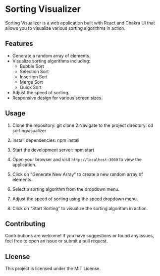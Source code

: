 # Sorting Visualizer

Sorting Visualizer is a web application built with React and Chakra UI that allows you to visualize various sorting algorithms in action.

## Features

- Generate a random array of elements.
- Visualize sorting algorithms including:
  - Bubble Sort
  - Selection Sort
  - Insertion Sort
  - Merge Sort
  - Quick Sort
- Adjust the speed of sorting.
- Responsive design for various screen sizes.

## Usage

1. Clone the repository:
   git clone <repository-url>
2.Navigate to the project directory:
   cd sortingvisualizer
3. Install dependencies:
   npm install
4. Start the development server:
   npm start

5. Open your browser and visit `http://localhost:3000` to view the application.

6. Click on "Generate New Array" to create a new random array of elements.

7. Select a sorting algorithm from the dropdown menu.

8. Adjust the speed of sorting using the speed dropdown menu.

9. Click on "Start Sorting" to visualize the sorting algorithm in action.

## Contributing

Contributions are welcome! If you have suggestions or found any issues, feel free to open an issue or submit a pull request.

## License

This project is licensed under the MIT License. 
      
      
